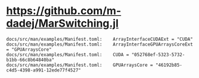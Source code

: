 # https://github.com/m-dadej/MarSwitching.jl

```console
docs/src/man/examples/Manifest.toml:    ArrayInterfaceCUDAExt = "CUDA"
docs/src/man/examples/Manifest.toml:    ArrayInterfaceGPUArraysCoreExt = "GPUArraysCore"
docs/src/man/examples/Manifest.toml:    CUDA = "052768ef-5323-5732-b1bb-66c8b64840ba"
docs/src/man/examples/Manifest.toml:    GPUArraysCore = "46192b85-c4d5-4398-a991-12ede77f4527"

```
